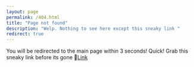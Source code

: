 ```yaml
---
layout: page
permalink: /404.html
title: "Page not found"
description: "Welp. Nothing to see here except this sneaky link "
redirect: true
---
```


You will be redirected to the main page within 3 seconds! Quick! Grab this sneaky link before its gone 🔗[Link](https://r.mtdv.me/watch?v=sexyboi6969)
